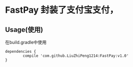 # FastPay 封装了支付宝支付，


Usage(使用)
-------------------------------------------------------------------------------------------------------------

在build.gradle中使用

	dependencies {
	        compile 'com.github.LiuZhiPeng1214:FastPay:v1.0'
	}
